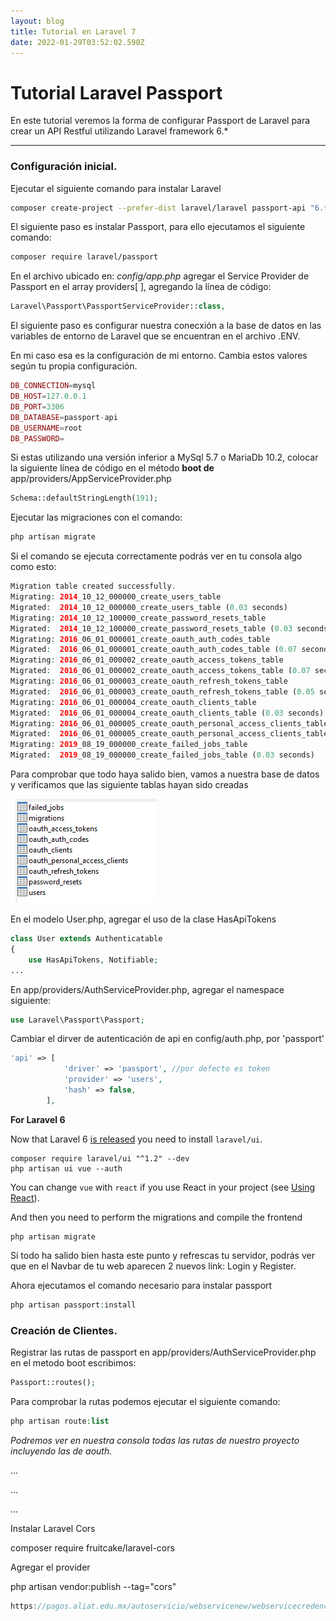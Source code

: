 ```yaml
---
layout: blog
title: Tutorial en Laravel 7
date: 2022-01-29T03:52:02.590Z
---
```

# Tutorial Laravel Passport

En este tutorial veremos la forma de configurar Passport de Laravel para crear un API Restful utilizando Laravel framework 6.*

---

### Configuración inicial.

Ejecutar el siguiente comando para instalar Laravel

```bash
composer create-project --prefer-dist laravel/laravel passport-api "6.*"
```

El siguiente paso es instalar Passport, para ello ejecutamos el siguiente comando:

```bash
composer require laravel/passport
```

En el archivo ubicado en: *config/app.php* agregar el Service Provider de Passport en el array providers[ ], agregando la línea de código:

```php
Laravel\Passport\PassportServiceProvider::class,
```

El siguiente paso es configurar nuestra conecxión a la base de datos en las variables de entorno de Laravel que se encuentran en el archivo .ENV.

En mi caso esa es la configuración de mi entorno. Cambia estos valores según tu propia configuración.

```php
DB_CONNECTION=mysql
DB_HOST=127.0.0.1
DB_PORT=3306
DB_DATABASE=passport-api
DB_USERNAME=root
DB_PASSWORD=
```

Si estas utilizando una versión inferior a MySql 5.7 o MariaDb 10.2, colocar la siguiente línea de código en el método **boot de** app/providers/AppServiceProvider.php

```php
Schema::defaultStringLength(191);
```

Ejecutar las migraciones con el comando:

```php
php artisan migrate
```

Si el comando se ejecuta correctamente podrás ver en tu consola algo como esto:

```php
Migration table created successfully.
Migrating: 2014_10_12_000000_create_users_table
Migrated:  2014_10_12_000000_create_users_table (0.03 seconds)
Migrating: 2014_10_12_100000_create_password_resets_table
Migrated:  2014_10_12_100000_create_password_resets_table (0.03 seconds)
Migrating: 2016_06_01_000001_create_oauth_auth_codes_table
Migrated:  2016_06_01_000001_create_oauth_auth_codes_table (0.07 seconds)
Migrating: 2016_06_01_000002_create_oauth_access_tokens_table
Migrated:  2016_06_01_000002_create_oauth_access_tokens_table (0.07 seconds)
Migrating: 2016_06_01_000003_create_oauth_refresh_tokens_table
Migrated:  2016_06_01_000003_create_oauth_refresh_tokens_table (0.05 seconds)
Migrating: 2016_06_01_000004_create_oauth_clients_table
Migrated:  2016_06_01_000004_create_oauth_clients_table (0.03 seconds)
Migrating: 2016_06_01_000005_create_oauth_personal_access_clients_table
Migrated:  2016_06_01_000005_create_oauth_personal_access_clients_table (0.01 seconds)
Migrating: 2019_08_19_000000_create_failed_jobs_table
Migrated:  2019_08_19_000000_create_failed_jobs_table (0.03 seconds)
```

Para comprobar que todo haya salido bien, vamos a nuestra base de datos y verificamos que las siguiente tablas hayan sido creadas

![table_passport](/assets/images/tablas_passport.png "table_passport")

En el modelo User.php, agregar el uso de la clase HasApiTokens

```php
class User extends Authenticatable
{
    use HasApiTokens, Notifiable;
...
```

En app/providers/AuthServiceProvider.php, agregar el namespace siguiente:

```php
use Laravel\Passport\Passport;
```

Cambiar el dirver de autenticación de api en config/auth.php, por 'passport'

```php
'api' => [
            'driver' => 'passport', //por defecto es token
            'provider' => 'users',
            'hash' => false,
        ],
```

**For Laravel 6**

Now that Laravel 6 [is released](https://laravel-news.com/laravel-6) you need to install `laravel/ui`.

```
composer require laravel/ui "^1.2" --dev
php artisan ui vue --auth
```

You can change `vue` with `react` if you use React in your project (see [Using React](https://laravel.com/docs/6.x/frontend#using-react)).

And then you need to perform the migrations and compile the frontend

```
php artisan migrate
```

Si todo ha salido bien hasta este punto y refrescas tu servidor, podrás ver que en el Navbar de tu web aparecen 2 nuevos link: Login y Register. 

Ahora ejecutamos el comando necesario para instalar passport 

```php
php artisan passport:install
```

### Creación de Clientes.

Registrar las rutas de passport en app/providers/AuthServiceProvider.php en el metodo boot escribimos:

```php
Passport::routes();
```

Para comprobar la rutas podemos ejecutar el siguiente comando:

```php
php artisan route:list
```

*Podremos ver en nuestra consola todas las rutas de nuestro proyecto incluyendo las de aouth.*

...

...

...

Instalar Laravel Cors

composer require fruitcake/laravel-cors

Agregar el provider

php artisan vendor:publish --tag="cors"

```java
https://pagos.aliat.edu.mx/autoservicio/webservicenew/webservicecredencial.php?
```